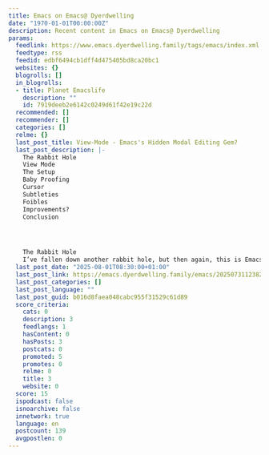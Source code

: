 ```yaml
---
title: Emacs on Emacs@ Dyerdwelling
date: "1970-01-01T00:00:00Z"
description: Recent content in Emacs on Emacs@ Dyerdwelling
params:
  feedlink: https://www.emacs.dyerdwelling.family/tags/emacs/index.xml
  feedtype: rss
  feedid: edbf6494cb1dff4d475405bd8ca20bc1
  websites: {}
  blogrolls: []
  in_blogrolls:
  - title: Planet Emacslife
    description: ""
    id: 7919deeb2e6142c0249d61f42e19c22d
  recommended: []
  recommender: []
  categories: []
  relme: {}
  last_post_title: View-Mode - Emacs's Hidden Modal Editing Gem?
  last_post_description: |-
    The Rabbit Hole
    View Mode
    The Setup
    Baby Proofing
    Cursor
    Subtleties
    Foibles
    Improvements?
    Conclusion




    The Rabbit Hole
    I’ve fallen down another rabbit hole, but then again, this is Emacs we’re
  last_post_date: "2025-08-01T08:30:00+01:00"
  last_post_link: https://emacs.dyerdwelling.family/emacs/20250731123820-emacs--discovering-view-mode-emacss-hidden-modal-editing-gem/
  last_post_categories: []
  last_post_language: ""
  last_post_guid: b016d8faea048cabc955f31529c61d89
  score_criteria:
    cats: 0
    description: 3
    feedlangs: 1
    hasContent: 0
    hasPosts: 3
    postcats: 0
    promoted: 5
    promotes: 0
    relme: 0
    title: 3
    website: 0
  score: 15
  ispodcast: false
  isnoarchive: false
  innetwork: true
  language: en
  postcount: 139
  avgpostlen: 0
---
```

